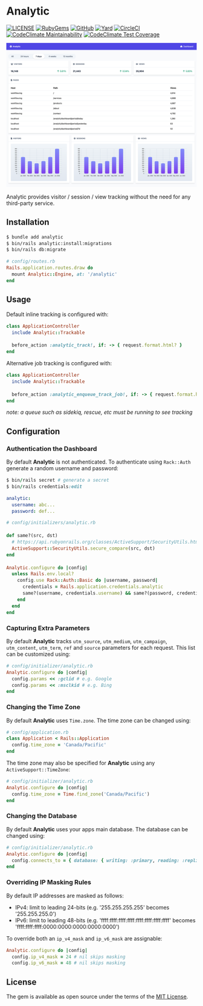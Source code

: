 # Analytic

[![LICENSE](https://img.shields.io/badge/license-MIT-blue.svg)](https://github.com/ksylvest/analytic/blob/main/LICENSE)
[![RubyGems](https://img.shields.io/gem/v/analytic)](https://rubygems.org/gems/analytic)
[![GitHub](https://img.shields.io/badge/github-repo-blue.svg)](https://github.com/ksylvest/analytic)
[![Yard](https://img.shields.io/badge/docs-site-blue.svg)](https://analytic.ksylvest.com)
[![CircleCI](https://img.shields.io/circleci/build/github/ksylvest/analytic)](https://circleci.com/gh/ksylvest/analytic)
[![CodeClimate Maintainability](https://api.codeclimate.com/v1/badges/005074b4a948038893a9/maintainability)](https://codeclimate.com/github/ksylvest/analytic/maintainability)
[![CodeClimate Test Coverage](https://api.codeclimate.com/v1/badges/005074b4a948038893a9/test_coverage)](https://codeclimate.com/github/ksylvest/analytic/test_coverage)

![Demo](https://raw.githubusercontent.com/ksylvest/analytic/refs/heads/main/demo.png)

Analytic provides visitor / session / view tracking without the need for any third-party service.

## Installation

```bash
$ bundle add analytic
$ bin/rails analytic:install:migrations
$ bin/rails db:migrate
```

```ruby
# config/routes.rb
Rails.application.routes.draw do
  mount Analytic::Engine, at: '/analytic'
end
```

## Usage

Default inline tracking is configured with:

```ruby
class ApplicationController
  include Analytic::Trackable

  before_action :analytic_track!, if: -> { request.format.html? }
end
```

Alternative job tracking is configured with:

```ruby
class ApplicationController
  include Analytic::Trackable

  before_action :analytic_enqueue_track_job!, if: -> { request.format.html? }
end
```

_note: a queue such as sidekiq, rescue, etc must be running to see tracking_

## Configuration

### Authentication the Dashboard

By default **Analytic** is not authenticated. To authenticate using `Rack::Auth` generate a random username and password:

```ruby
$ bin/rails secret # generate a secret
$ bin/rails credentials:edit
```

```yaml
analytic:
  username: abc...
  password: def...
```

```ruby
# config/initializers/analytic.rb

def same?(src, dst)
  # https://api.rubyonrails.org/classes/ActiveSupport/SecurityUtils.html
  ActiveSupport::SecurityUtils.secure_compare(src, dst)
end

Analytic.configure do |config|
  unless Rails.env.local?
    config.use Rack::Auth::Basic do |username, password|
      credentials = Rails.application.credentials.analytic
      same?(username, credentials.username) && same?(password, credentials.password)
    end
  end
end
```

### Capturing Extra Parameters

By default **Analytic** tracks `utm_source`, `utm_medium`, `utm_campaign`, `utm_content`, `utm_term`, `ref` and `source` parameters for each request. This list can be customized using:

```ruby
# config/initializer/analytic.rb
Analytic.configure do |config|
  config.params << :gclid # e.g. Google
  config.params << :msclkid # e.g. Bing
end
```

### Changing the Time Zone

By default **Analytic** uses `Time.zone`. The time zone can be changed using:

```ruby
# config/application.rb
class Application < Rails::Application
  config.time_zone = 'Canada/Pacific'
end
```

The time zone may also be specified for **Analytic** using any `ActiveSupport::TimeZone`:

```ruby
# config/initializer/analytic.rb
Analytic.configure do |config|
  config.time_zone = Time.find_zone('Canada/Pacific')
end
```

### Changing the Database

By default **Analytic** uses your apps main database. The database can be changed using:

```ruby
# config/initializer/analytic.rb
Analytic.configure do |config|
  config.connects_to = { database: { writing: :primary, reading: :replica } }
end
```

### Overriding IP Masking Rules

By default IP addresses are masked as follows:

- IPv4: limit to leading 24-bits (e.g. '255.255.255.255' becomes '255.255.255.0')
- IPv6: limit to leading 48-bits (e.g. 'ffff:ffff:ffff:ffff:ffff:ffff:ffff:ffff' becomes 'ffff:ffff:ffff:0000:0000:0000:0000:0000')

To override both an `ip_v4_mask` and `ip_v6_mask` are assignable:

```ruby
Analytic.configure do |config|
  config.ip_v4_mask = 24 # nil skips masking
  config.ip_v6_mask = 48 # nil skips masking
```

## License

The gem is available as open source under the terms of the [MIT License](https://opensource.org/licenses/MIT).
